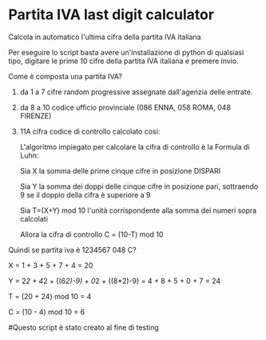 # Partita IVA last digit calculator
Calcola in automatico l'ultima cifra della partita IVA italiana

Per eseguire lo script basta avere un'installazione di python di qualsiasi tipo, digitare le prime 10 cifre della partita IVA italiana e premere invio.

Come è composta una partita IVA?
1) da 1 a 7 cifre random progressive assegnate dall'agenzia delle entrate.
2) da 8 a 10 codice ufficio provinciale (086 ENNA, 058 ROMA, 048 FIRENZE)
3) 11A cifra codice di controllo calcolato cosi:
	
	L'algoritmo impiegato per calcolare la cifra di controllo è la Formula di Luhn:
	
	Sia X la somma delle prime cinque cifre in posizione DISPARI
	
	Sia Y la somma dei doppi delle cinque cifre in posizione pari, sottraendo 9 se il doppio della cifra è superiore a 9
	
	Sia T=(X+Y) mod 10 l'unità corrispondente alla somma dei numeri sopra calcolati
	
	Allora la cifra di controllo C = (10-T) mod 10
	
Quindi se partita iva è 1234567 048 C?

X = 1 + 3 + 5 + 7 + 4 = 20

Y = 2*2 + 4*2 + ((6*2)-9) + 0*2 + ((8*2)-9) = 4 + 8 + 5 + 0 + 7 = 24

T = (20 + 24) mod 10 = 4

C = (10 - 4) mod 10 = 6


#Questo script è stato creato al fine di testing
